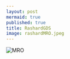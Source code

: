 ```yaml
---
layout: post
mermaid: true
published: true
title: RashardGDS
image: rashardMRO.jpeg
---
```


![MRO](https://assets.science.nasa.gov/dynamicimage/assets/science/psd/mars/resources/detail_files/2/5/25354_mro_team_2016-06-23-web.jpg?w=1600&h=900&fit=clip&crop=faces%2Cfocalpoint)